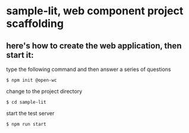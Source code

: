 # sample-lit, web component project scaffolding

## here's how to create the web application, then start it:


type the following command and then answer a series of questions
```
$ npm init @open-wc
```
change to the project directory
```
$ cd sample-lit
```
start the test server
```
$ npm run start
```
